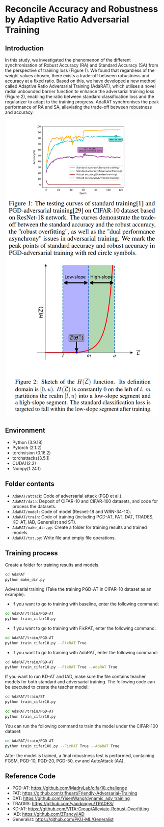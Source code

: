 # Reconcile Accuracy and Robustness by Adaptive Ratio Adversarial Training
## Introduction
In this study, we investigated the phenomenon of the different synchronisation of Robust Accuracy (RA) and Standard Accuracy (SA) from the perspective of training loss (Figure 1). We found that regardless of the weight values chosen, there exists a trade-off between robustness and accuracy at a fixed ratio. Based on this, we have developed a new method called Adaptive Ratio Adversarial Training (AdaRAT), which utilises a novel radial unbounded barrier function to enhance the adversarial training loss (Figure 2), enabling the ratio between standard classification loss and the regularizer to adapt to the training progress. AdaRAT synchronises the peak performance of RA and SA, alleviating the trade-off between robustness and accuracy.

<div align=center>
<img src="AdaRAT/figure/fig1.png" width="500px"><img src="AdaRAT/figure/fig2.png" width="500px">
</div>

## Environment
* Python (3.9.18)
* Pytorch (2.1.2)
* torchvision (0.16.2)
* torchattacks(3.5.1)
* CUDA(12.2)
* Numpy(1.24.1)

## Folder contents
* ```AdaRAT/attack```: Code of adversarial attack (PGD et al.).
* ```AdaRAT/data```: Deposit of CIFAR-10 and CIFAR-100 datasets, and code for process the datasets.
* ```AdaRAT/model```: Code of model (Resnet-18 and WRN-34-10).
* ```AdaRAT/train```: Code of training (including PGD-AT, FAT, DAT, TRADES, KD-AT, IAD, Generalist and ST).
* ```AdaRAT/make_dir.py```: Create a folder for training results and trained models.
* ```AdaRAT/txt.py```: Write file and empty file operations.

## Training process
Create a folder for training results and models.
```bash
cd AdaRAT
python make_dir.py
```

Adversarial training (Take the training PGD-AT in CIFAR-10 dataset as an example).

* If you want to go to training with baseline, enter the following command:
```bash
cd AdaRAT/train/PGD-AT
python train_cifar10.py
```

* If you want to go to training with FixRAT, enter the following command:
```bash
cd AdaRAT/train/PGD-AT
python train_cifar10.py --FixRAT True
```

* If you want to go to training with AdaRAT, enter the following command:
```bash
cd AdaRAT/train/PGD-AT
python train_cifar10.py --FixRAT True --AdaRAT True
```

If you want to run KD-AT and IAD, make sure the file contains teacher models for both standard and adversarial training. The following code can be executed to create the teacher model:

```bash
cd AdaRAT/train/ST
python train_cifar10.py 
```

```bash
cd AdaRAT/train/PGD-AT
python train_cifar10.py 
```

You can run the following command to train the model under the CIFAR-100 dataset:
```bash
cd AdaRAT/train/PGD-AT
python train_cifar100.py --FixRAT True --AdaRAT True
```

After the model is trained, a final robustness test is performed, containing FGSM, PGD-10, PGD-20, PGD-50, cw and AutoAttack (AA).

## Reference Code
* PGD-AT: https://github.com/MadryLab/cifar10_challenge
* FAT: https://github.com/zjfheart/Friendly-Adversarial-Training
* DAT: https://github.com/YisenWang/dynamic_adv_training
* TRADRS: https://github.com/yaodongyu/TRADES/
* KD-AT: https://github.com/VITA-Group/Alleviate-Robust-Overfitting
* IAD: https://github.com/ZFancy/IAD
* Generalist: https://github.com/PKU-ML/Generalist
